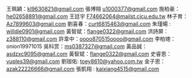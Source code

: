 王珮穎：kl9630821@gmail.com
張博翔 u1000377@gmail.com
施柏豪：he02658891@gmail.com
王廷宇 F74662064@mailst.cjcu.edu.tw
林子育：Az7899603@gmail.com
劉喜春：curt6815463@gmail.com
朱瑾暘 : willdie0901@gmail.com
黃智斌：flange0322@gmail.com
洪詩屏︰z388110@gmail.com
許韋中：oooo870515oooo@gmail.com
李柏璁：onion19971015
吳科赏：ms0387327@gmail.com
黃品誠：asdzxc9095@gmail.com
黃智斌：flange0322@gmail.com
史睿恩：vuples39@gmail.com
劉珈佑: toey8610@yahoo.com.tw
金子恩：azak22226666@gmail.com
張凱翔 : kaixiang4515@gmail.com
